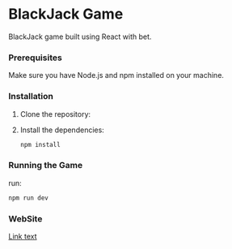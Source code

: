 # BlackJack Game

BlackJack game built using React with bet.

### Prerequisites

Make sure you have Node.js and npm installed on your machine.

### Installation

1. Clone the repository:

2. Install the dependencies:
    ```bash
    npm install
    ```

### Running the Game
run: 
```bash
npm run dev
```
### WebSite
[Link text]( https://blackjack.kesug.com)


